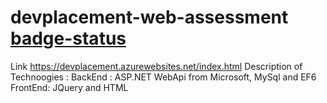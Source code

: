 # devplacement-web-assessment [badge-status](https://img.shields.io/badge/tests-passing-green)

Link https://devplacement.azurewebsites.net/index.html 
Description of Technoogies : 
BackEnd : ASP.NET WebApi from Microsoft, MySql and EF6 
FrontEnd: JQuery and HTML
